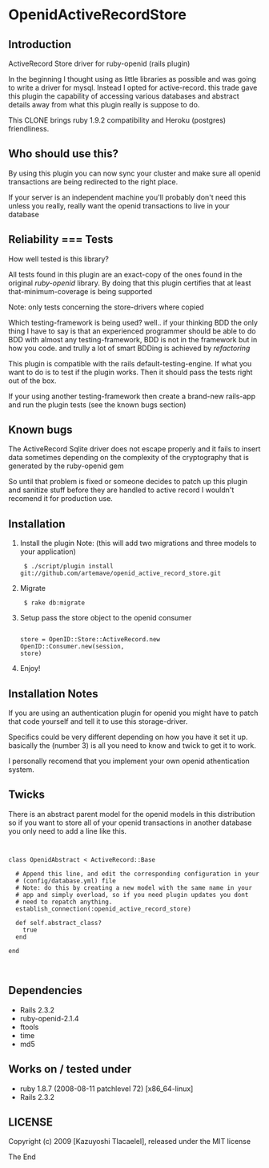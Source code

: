 OpenidActiveRecordStore
=======================

Introduction
------------

ActiveRecord Store driver for ruby-openid (rails plugin)

In the beginning I thought using as little libraries as possible
and was going to write a driver for mysql. Instead I opted for
active-record. this trade gave this plugin the capability
of accessing various databases and abstract details away from what this
plugin really is suppose to do.

This CLONE brings ruby 1.9.2 compatibility and Heroku (postgres) friendliness.

Who should use this?
--------------------

By using this plugin you can now sync your cluster and make sure all
openid transactions are being redirected to the right place.

If your server is an independent machine you'll probably don't need
this unless you really, really want the openid transactions to live
in your database

Reliability === Tests
---------------------

How well tested is this library?

All tests found in this plugin are an exact-copy of the ones found in
the original *ruby-openid* library. By doing that this plugin certifies
that at least that-minimum-coverage is being supported

Note: only tests concerning the store-drivers where copied

Which testing-framework is being used? well.. if your thinking BDD the
only thing I have to say is that an experienced programmer should be
able to do BDD with almost any testing-framework, BDD is not in the
framework but in how you code. and trully a lot of smart BDDing is
achieved by *refactoring*

This plugin is compatible with the rails default-testing-engine.
If what you want to do is to test if the plugin works. Then it should
pass the tests right out of the box.

If your using another testing-framework then create a brand-new rails-app
and run the plugin tests (see the known bugs section)

Known bugs
----------

The ActiveRecord Sqlite driver does not escape properly and it fails
to insert data sometimes depending on the complexity of the
cryptography that is generated by the ruby-openid gem

So until that problem is fixed or someone decides to patch up this
plugin and sanitize stuff before they are handled to active record
I wouldn't recomend it for production use.

Installation
------------

  1. Install the plugin
     Note: (this will add two migrations and three models to your application)
    <pre><code>
    $ ./script/plugin install git://github.com/artemave/openid_active_record_store.git
    </pre></code>

  2. Migrate
    <pre><code>
    $ rake db:migrate
    </pre></code>

  3. Setup pass the store object to the openid consumer
    <pre><code>
    store = OpenID::Store::ActiveRecord.new
    OpenID::Consumer.new(session, store)
    </pre></code>

  4. Enjoy!

Installation Notes
------------------

If you are using an authentication plugin for openid you might have
to patch that code yourself and tell it to use this storage-driver.

Specifics could be very different depending on how you have it set
it up. basically the (number 3) is all you need to know and twick to
get it to work.

I personally recomend that you implement your own openid athentication system.

Twicks
------

There is an abstract parent model for the openid models in this distribution
so if you want to store all of your openid transactions in another
database you only need to add a line like this.

<pre>
<code>

class OpenidAbstract < ActiveRecord::Base

  # Append this line, and edit the corresponding configuration in your
  # (config/database.yml) file
  # Note: do this by creating a new model with the same name in your
  # app and simply overload, so if you need plugin updates you dont
  # need to repatch anything.
  establish_connection(:openid_active_record_store)

  def self.abstract_class?
    true
  end

end

</code>
</pre>

Dependencies
------------

  * Rails 2.3.2
  * ruby-openid-2.1.4
  * ftools
  * time
  * md5

Works on / tested under
-----------------------

 * ruby 1.8.7 (2008-08-11 patchlevel 72) [x86_64-linux]
 * Rails 2.3.2

LICENSE
-------

Copyright (c) 2009 [Kazuyoshi Tlacaelel], released under the MIT license

The End
